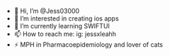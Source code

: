 - 👋 Hi, I’m @Jess03000
- 👀 I’m interested in creating ios apps
- 🌱 I’m currently learning SWIFTUI
- 📫 How to reach me: ig: jessxleahh
- ⚡ MPH in Pharmacoepidemiology and lover of cats

<!---
Jess03000/Jess03000 is a ✨ special ✨ repository because its `README.md` (this file) appears on your GitHub profile.
You can click the Preview link to take a look at your changes.
--->
